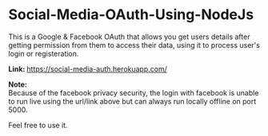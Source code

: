 # Social-Media-OAuth-Using-NodeJs

This is a Google & Facebook OAuth that allows you get users details after getting permission from them to access their data, using it to process user's login or registeration.

<b>Link: </b> https://social-media-auth.herokuapp.com/

**Note:**
<br/>
Because of the facebook privacy security, the login with facebook is unable to run live using the url/link above but can always run locally offline on port 5000.

Feel free to use it.